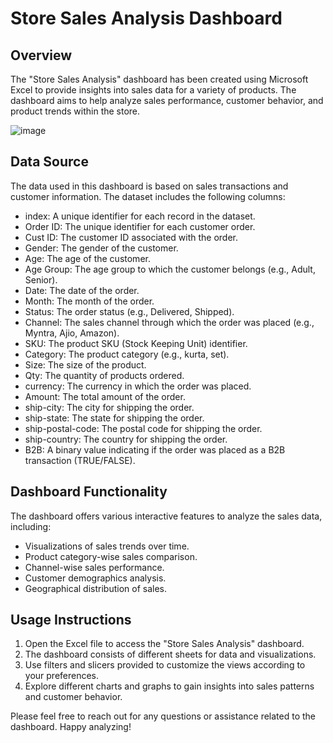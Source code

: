 # Store Sales Analysis Dashboard

## Overview
The "Store Sales Analysis" dashboard has been created using Microsoft Excel to provide insights into sales data for a variety of products. The dashboard aims to help analyze sales performance, customer behavior, and product trends within the store.

![image](https://github.com/neutrox04/Excel-Dashboard/assets/87473552/23114e9b-dbd7-434a-a366-12c0edb41b9e)


## Data Source
The data used in this dashboard is based on sales transactions and customer information. The dataset includes the following columns:

- index: A unique identifier for each record in the dataset.
- Order ID: The unique identifier for each customer order.
- Cust ID: The customer ID associated with the order.
- Gender: The gender of the customer.
- Age: The age of the customer.
- Age Group: The age group to which the customer belongs (e.g., Adult, Senior).
- Date: The date of the order.
- Month: The month of the order.
- Status: The order status (e.g., Delivered, Shipped).
- Channel: The sales channel through which the order was placed (e.g., Myntra, Ajio, Amazon).
- SKU: The product SKU (Stock Keeping Unit) identifier.
- Category: The product category (e.g., kurta, set).
- Size: The size of the product.
- Qty: The quantity of products ordered.
- currency: The currency in which the order was placed.
- Amount: The total amount of the order.
- ship-city: The city for shipping the order.
- ship-state: The state for shipping the order.
- ship-postal-code: The postal code for shipping the order.
- ship-country: The country for shipping the order.
- B2B: A binary value indicating if the order was placed as a B2B transaction (TRUE/FALSE).

## Dashboard Functionality
The dashboard offers various interactive features to analyze the sales data, including:
- Visualizations of sales trends over time.
- Product category-wise sales comparison.
- Channel-wise sales performance.
- Customer demographics analysis.
- Geographical distribution of sales.

## Usage Instructions
1. Open the Excel file to access the "Store Sales Analysis" dashboard.
2. The dashboard consists of different sheets for data and visualizations.
3. Use filters and slicers provided to customize the views according to your preferences.
4. Explore different charts and graphs to gain insights into sales patterns and customer behavior.

Please feel free to reach out for any questions or assistance related to the dashboard. Happy analyzing!
